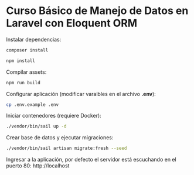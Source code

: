 # Curso Básico de Manejo de Datos en Laravel con Eloquent ORM

Instalar dependencias:

```bash
composer install
```

```bash
npm install
```

Compilar assets:

```bash
npm run build
```

Configurar aplicación (modificar varaibles en el archivo **.env**):

```bash
cp .env.example .env
```

Iniciar contenedores (requiere Docker):

```bash
./vendor/bin/sail up -d
```

Crear base de datos y ejecutar migraciones:

```bash
./vendor/bin/sail artisan migrate:fresh --seed
```

Ingresar a la aplicación, por defecto el servidor está escuchando en el puerto 80: http://localhost
